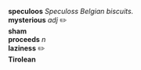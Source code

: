 __speculoos__ _Speculoss Belgian biscuits._  
__mysterious__ _adj_ :pencil2:  
__sham__  
__proceeds__ _n_  
__laziness__ :pencil2:  
__Tirolean__  